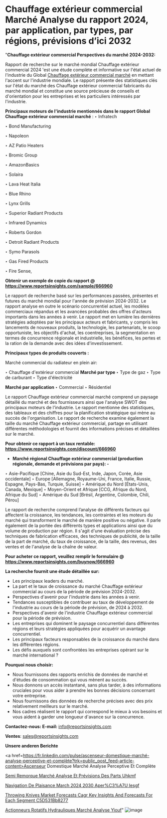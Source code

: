 # Chauffage extérieur commercial Marché Analyse du rapport 2024, par application, par types, par régions, prévisions d’ici 2032

"<strong>Chauffage extérieur commercial Perspectives du marché 2024-2032:</strong>

Rapport de recherche sur le marché mondial Chauffage extérieur commercial 2024 'est une étude complète et informative sur l'état actuel de l'industrie du Global <a href=https://www.reportsinsights.com/sample/666960>Chauffage extérieur commercial marché</a> en mettant l'accent sur l'industrie mondiale. Le rapport présente des statistiques clés sur l'état du marché des Chauffage extérieur commercial fabricants du marché mondial et constitue une source précieuse de conseils et d'orientation pour les entreprises et les particuliers intéressés par l'industrie.

<strong>Principaux moteurs de l'industrie mentionnés dans le rapport Global Chauffage extérieur commercial marché</strong> :
‣ Infratech

‣ Bond Manufacturing

‣ Napoleon

‣ AZ Patio Heaters

‣ Bromic Group

‣ AmazonBasics

‣ Solaira

‣ Lava Heat Italia

‣ Blue Rhino

‣ Lynx Grills

‣ Superior Radiant Products

‣ Infrared Dynamics

‣ Roberts Gordon

‣ Detroit Radiant Products

‣ Symo Parasols

‣ Gas Fired Products

‣ Fire Sense,

<strong>Obtenir un exemple de copie du rapport @ <a href=https://www.reportsinsights.com/sample/666960>https://www.reportsinsights.com/sample/666960</a></strong>

Le rapport de recherche basé sur les performances passées, présentes et futures du marché mondial pour l'année de prévision 2024-2032. Le rapport analyse en outre le scénario concurrentiel actuel, les modèles commerciaux répandus et les avancées probables des offres d'acteurs importants dans les années à venir. Le rapport met en lumière les dernières stratégies adoptées par les principaux acteurs et fabricants, y compris les lancements de nouveaux produits, la technologie, les partenariats, le scoop opportuniste, les objectifs d'achat, les coentreprises, la segmentation en termes de concurrence régionale et industrielle, les bénéfices, les pertes et la ration de la demande avec des idées d'investissement.

<strong>Principaux types de produits couverts :</strong>

Marché commercial du radiateur en plein air:

‣  Chauffage d'extérieur commercial <strong> Marché <strong> par type </strong> </strong>
‣ Type de gaz
‣ Type de carburant
‣ Type d'électricité

<strong>Marché par application </strong>
‣ Commercial
‣ Résidentiel

Le rapport Chauffage extérieur commercial marché comprend un paysage détaillé du marché et des fournisseurs ainsi que l'analyse SWOT des principaux moteurs de l'industrie. Le rapport mentionne des statistiques, des tableaux et des chiffres pour la planification stratégique qui mène au succès de l'organisation. Le rapport de recherche examine également la taille du marché Chauffage extérieur commercial, partage en utilisant différentes méthodologies et fournit des informations précises et détaillées sur le marché.

<strong>Pour obtenir ce rapport à un taux rentable: <a href=https://www.reportsinsights.com/discount/666960>https://www.reportsinsights.com/discount/666960</a></strong>
<ul>
  <li><strong>Marché régional Chauffage extérieur commercial (production régionale, demande et prévisions par pays): -</strong></li>
</ul>
‣ Asie-Pacifique [Chine, Asie du Sud-Est, Inde, Japon, Corée, Asie occidentale]
‣ Europe [Allemagne, Royaume-Uni, France, Italie, Russie, Espagne, Pays-Bas, Turquie, Suisse]
‣ Amérique du Nord [États-Unis, Canada, Mexique]
‣ Moyen-Orient et Afrique [CCG, Afrique du Nord, Afrique du Sud]
‣ Amérique du Sud [Brésil, Argentine, Colombie, Chili, Pérou]

Le rapport de recherche comprend l’analyse de différents facteurs qui affectent la croissance, les tendances, les contraintes et les moteurs du marché qui transforment le marché de manière positive ou négative. Il parle également de la portée des différents types et applications ainsi que du volume de production par région. Il s'agit d'une évaluation précise des techniques de fabrication efficaces, des techniques de publicité, de la taille de la part de marché, du taux de croissance, de la taille, des revenus, des ventes et de l'analyse de la chaîne de valeur.

<strong>Pour acheter ce rapport, veuillez remplir le formulaire @   <a href=https://www.reportsinsights.com/buynow/666960>https://www.reportsinsights.com/buynow/666960</a></strong>

<strong>La recherche fournit une étude détaillée sur:</strong>
<ul>
  <li>Les principaux leaders du marché.</li>
  <li>La part et le taux de croissance du marché Chauffage extérieur commercial au cours de la période de prévision 2024-2032.</li>
  <li>Perspectives d'avenir pour l'industrie dans les années à venir.</li>
  <li>Tendances susceptibles de contribuer au taux de développement de l'industrie au cours de la période de prévision, de 2024 à 2032.</li>
  <li>Perspectives d'avenir de l'industrie Chauffage extérieur commercial pour la période de prévision.</li>
  <li>Les entreprises qui dominent le paysage concurrentiel dans différentes régions et leurs stratégies appliquées pour acquérir un avantage concurrentiel.</li>
  <li>Les principaux facteurs responsables de la croissance du marché dans les différentes régions.</li>
  <li>Les défis auxquels sont confrontées les entreprises opérant sur le marché international ?</li>
</ul>
<strong>Pourquoi nous choisir:</strong>
<ul>
  <li>Nous fournissons des rapports enrichis de données de marché et d'études de consommation qui vous mènent au succès.</li>
  <li>Nous donnons un accès instantané, sans plus tarder, à des informations cruciales pour vous aider à prendre les bonnes décisions concernant votre entreprise.</li>
  <li>Nous fournissons des données de recherche précises avec des prix relativement meilleurs sur le marché.</li>
  <li>Nos cadres réalisent le rapport qui correspond le mieux à vos besoins et vous aident à garder une longueur d'avance sur la concurrence.</li>
</ul>
<strong>Contactez-nous:
</strong><strong>E-mail:</strong> <a href=mailto:info@reportsinsights.com>info@reportsinsights.com</a>

<strong>Ventes</strong>: <a href=mailto:sales@reportsinsights.com>sales@reportsinsights.com</a>

<strong>Unsere anderen Berichte</strong>

<a href=https://fr.linkedin.com/pulse/ascenseur-domestique-marché-analyse-perceptive-et-complète?trk=public_post_feed-article-content>Ascenseur Domestique Marché Analyse Perceptive Et Complète</a>

<a href=https://fr.linkedin.com/pulse/semi-remorque-marché-analyse-et-prévisions-des-parts-uhkmf/>Semi Remorque Marché Analyse Et Prévisions Des Parts Uhkmf</a>

<a href=https://www.linkedin.com/pulse/navigation-de-plaisance-march%C3%A9-2024-2030-aper%C3%A7u-iesgf/>Navigation De Plaisance March 2024 2030 Aper%C3%A7U Iesgf</a>

<a href=https://medium.com/@akitotamura255/throwing-knives-market-forecasts-cagr-key-insights-and-forecasts-for-each-segment-c5d531bb8277>Throwing Knives Market Forecasts Cagr Key Insights And Forecasts For Each Segment C5D531Bb8277</a>

<a href=https://fr.linkedin.com/pulse/actionneurs-rotatifs-hydrauliques-marché-analyse-yiouf/>Actionneurs Rotatifs Hydrauliques Marché Analyse Yiouf</a>"
![image](https://github.com/daminid12/RImarketgrowth/assets/158430485/0611ab9a-c8db-4295-bfdd-62d5157f59fa)
